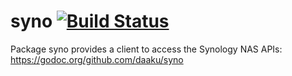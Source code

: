 syno [![Build Status](https://secure.travis-ci.org/daaku/syno.svg)](https://travis-ci.org/daaku/syno)
====

Package syno provides a client to access the Synology NAS APIs:
https://godoc.org/github.com/daaku/syno

